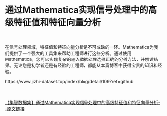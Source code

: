 <h1>通过Mathematica实现信号处理中的高级特征值和特征向量分析</h1><br /><p>在信号处理领域，特征值和特征向量分析是不可或缺的一环。Mathematica为我们提供了一个强大的工具集来帮助工程师进行这些分析。通过使用Mathematica，您可以实现复杂的输入数据处理选择正确的分析方法，并解读结果。无论您是初学者还是有经验的工程师，都能从本篇博客中获得宝贵的知识和经验。</p><p>https://www.jizhi-dataset.top/index/blog/detail/109?ref=github</p><br /><br /><a href="https://www.jizhi-dataset.top/index/blog/detail/109?ref=github" target="_blank">【集智数据集】通过Mathematica实现信号处理中的高级特征值和特征向量分析--原文链接</a>